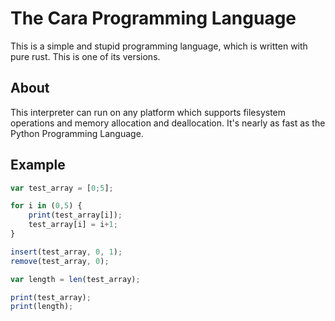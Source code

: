 # The Cara Programming Language

This is a simple and stupid programming language, which is written with pure rust. This is one of its versions.

## About

This interpreter can run on any platform which supports filesystem operations and memory allocation and deallocation. It's nearly as fast as the Python Programming Language.

## Example

```js
var test_array = [0;5];

for i in (0,5) {
    print(test_array[i]);
    test_array[i] = i+1;
}

insert(test_array, 0, 1);
remove(test_array, 0);

var length = len(test_array);

print(test_array);
print(length);
```

